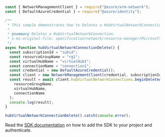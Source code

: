 ```javascript
const { NetworkManagementClient } = require("@azure/arm-network");
const { DefaultAzureCredential } = require("@azure/identity");

/**
 * This sample demonstrates how to Deletes a HubVirtualNetworkConnection.
 *
 * @summary Deletes a HubVirtualNetworkConnection.
 * x-ms-original-file: specification/network/resource-manager/Microsoft.Network/stable/2021-08-01/examples/HubVirtualNetworkConnectionDelete.json
 */
async function hubVirtualNetworkConnectionDelete() {
  const subscriptionId = "subid";
  const resourceGroupName = "rg1";
  const virtualHubName = "virtualHub1";
  const connectionName = "connection1";
  const credential = new DefaultAzureCredential();
  const client = new NetworkManagementClient(credential, subscriptionId);
  const result = await client.hubVirtualNetworkConnections.beginDeleteAndWait(
    resourceGroupName,
    virtualHubName,
    connectionName
  );
  console.log(result);
}

hubVirtualNetworkConnectionDelete().catch(console.error);
```

Read the [SDK documentation](https://github.com/Azure/azure-sdk-for-js/blob/%40azure%2Farm-network_28.0.0/sdk/network/arm-network/README.md) on how to add the SDK to your project and authenticate.
